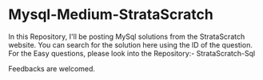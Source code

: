 # Mysql-Medium-StrataScratch
In this Repository, I'll be posting MySql solutions from the StrataScratch website.
You can search for the solution here using the ID of the question.
For the Easy questions, please look into the Repository:-
StrataScratch-Sql 

Feedbacks are welcomed.

